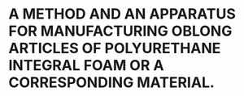 # A METHOD AND AN APPARATUS FOR MANUFACTURING OBLONG ARTICLES OF POLYURETHANE INTEGRAL FOAM OR A CORRESPONDING MATERIAL.